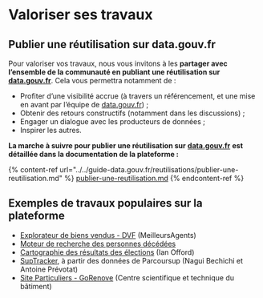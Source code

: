 # Valoriser ses travaux

## Publier une réutilisation sur data.gouv.fr

Pour valoriser vos travaux, nous vous invitons à les **partager avec l’ensemble de la communauté en publiant une réutilisation sur** [**data.gouv.fr**](http://data.gouv.fr). Cela vous permettra notamment de :

* Profiter d’une visibilité accrue (à travers un référencement, et une mise en avant par l’équipe de [data.gouv.fr](http://data.gouv.fr)) ;
* Obtenir des retours constructifs (notamment dans les discussions) ;
* Engager un dialogue avec les producteurs de données ;
* Inspirer les autres.

**La marche à suivre pour publier une réutilisation sur** [**data.gouv.fr**](http://data.gouv.fr) **est détaillée dans la documentation de la plateforme :**&#x20;

{% content-ref url="../../guide-data.gouv.fr/reutilisations/publier-une-reutilisation.md" %}
[publier-une-reutilisation.md](../../guide-data.gouv.fr/reutilisations/publier-une-reutilisation.md)
{% endcontent-ref %}

## Exemples de travaux populaires sur la plateforme

* [Explorateur de biens vendus - DVF](https://www.data.gouv.fr/fr/reuses/explorateur-de-biens-vendus-dvf/) (MeilleursAgents)
* [Moteur de recherche des personnes décédées](https://www.data.gouv.fr/fr/reuses/moteur-de-recherche-des-personnes-decedees-matchid/)
* [Cartographie des résultats des élections](https://www.data.gouv.fr/fr/reuses/cartographie-des-resultats-des-elections/) (Ian Offord)
* [SupTracker](https://www.data.gouv.fr/fr/reuses/suptracker/), à partir des données de Parcoursup (Nagui Bechichi et Antoine Prévotat)
* [Site Particuliers - GoRenove](https://www.data.gouv.fr/fr/reuses/site-particuliers-gorenove-fr-cstb/) (Centre scientifique et technique du bâtiment)
